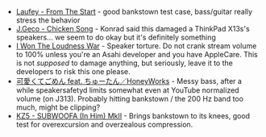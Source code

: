 * [Laufey - From The Start](https://www.youtube.com/watch?v=lSD_L-xic9o) - good bankstown test case, bass/guitar really stress the behavior
* [J.Geco - Chicken Song](https://www.youtube.com/watch?v=msSc7Mv0QHY) - Konrad said this damaged a ThinkPad X13s's speakers... we seem to do okay but it's definitely something
* [I Won The Loudness War](https://www.youtube.com/watch?v=WSg_6Osx-eE) - Speaker torture. Do not crank stream volume to 100% unless you're an Asahi developer and you have AppleCare. This is not *supposed* to damage anything, but seriously, leave it to the developers to risk this one please.
* [可愛くてごめん feat. ちゅーたん／HoneyWorks](https://www.youtube.com/watch?v=K4xLi8IF1FM) - Messy bass, after a while speakersafetyd limits somewhat even at YouTube normalized volume (on J313). Probably hitting bankstown / the 200 Hz band too much, might be clipping?
* [KZ5 - SUBWOOFA (In Him) MkII](https://www.youtube.com/watch?v=F-hA0B9fr08) - Brings bankstown to its knees, good test for overexcursion and overzealous compression.